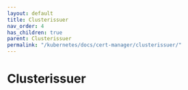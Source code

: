 ```yaml
---
layout: default
title: Clusterissuer
nav_order: 4
has_children: true
parent: Clusterissuer
permalink: "/kubernetes/docs/cert-manager/clusterissuer/"
---
```


# Clusterissuer
